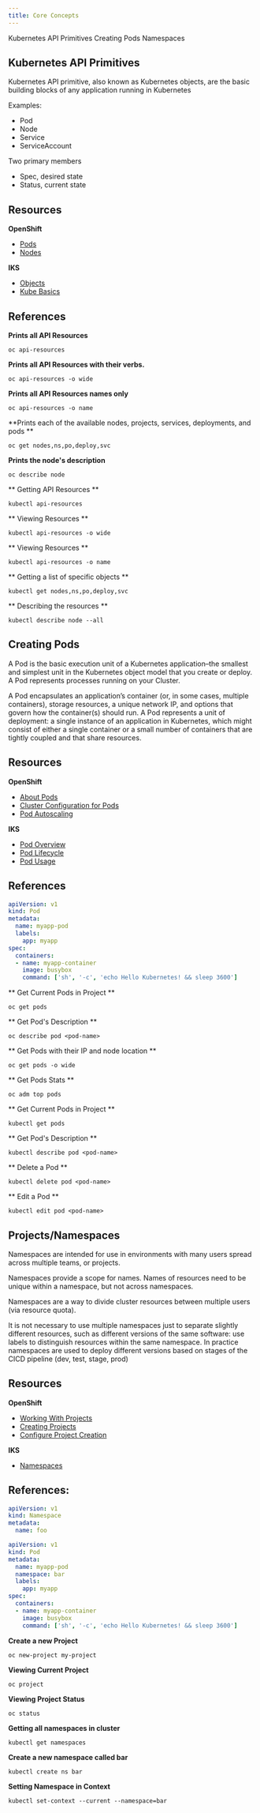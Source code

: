```yaml
---
title: Core Concepts
---
```



<AnchorLinks>
  <AnchorLink>Kubernetes API Primitives</AnchorLink>
  <AnchorLink>Creating Pods</AnchorLink>
  <AnchorLink>Namespaces</AnchorLink>
</AnchorLinks>


## Kubernetes API Primitives

Kubernetes API primitive, also known as Kubernetes objects, are the basic building blocks of any application running in Kubernetes

Examples:
- Pod
- Node
- Service
- ServiceAccount

Two primary members
- Spec, desired state
- Status, current state

## Resources

**OpenShift**
- [Pods](https://docs.openshift.com/container-platform/4.3/nodes/pods/nodes-pods-using.html)
- [Nodes](https://docs.openshift.com/container-platform/4.3/nodes/nodes/nodes-nodes-viewing.html)

**IKS**
- [Objects](https://kubernetes.io/docs/concepts/overview/working-with-objects/kubernetes-objects/)
- [Kube Basics](https://kubernetes.io/docs/tutorials/kubernetes-basics/)


## References

<Tabs>

<Tab label="OpenShift">

**Prints all API Resources**
  ```
  oc api-resources
  ```
**Prints all API Resources with their verbs.**
  ```
  oc api-resources -o wide
  ```
**Prints all API Resources names only**
  ```
  oc api-resources -o name
  ```
  **Prints each of the available nodes, projects, services, deployments, and pods ** 
  ```
  oc get nodes,ns,po,deploy,svc
  ```
**Prints the node's description**
  ```
  oc describe node 
  ```
</Tab>

<Tab label="IKS">

** Getting API Resources **
```
kubectl api-resources
```
** Viewing Resources **
```
kubectl api-resources -o wide
```
** Viewing Resources **
```
kubectl api-resources -o name
```
** Getting a list of specific objects **
```
kubectl get nodes,ns,po,deploy,svc
```
** Describing the resources **
```
kubectl describe node --all
```
</Tab>

</Tabs>

## Creating Pods
A Pod is the basic execution unit of a Kubernetes application–the smallest and simplest unit in the Kubernetes object model that you create or deploy. A Pod represents processes running on your Cluster.

A Pod encapsulates an application’s container (or, in some cases, multiple containers), storage resources, a unique network IP, and options that govern how the container(s) should run. A Pod represents a unit of deployment: a single instance of an application in Kubernetes, which might consist of either a single container or a small number of containers that are tightly coupled and that share resources.

## Resources

**OpenShift**
- [About Pods](https://docs.openshift.com/container-platform/4.3/nodes/pods/nodes-pods-using.html)
- [Cluster Configuration for Pods](https://docs.openshift.com/container-platform/4.3/nodes/pods/nodes-pods-configuring.html)
- [Pod Autoscaling](https://docs.openshift.com/container-platform/4.3/nodes/pods/nodes-pods-autoscaling.html)

**IKS**
- [Pod Overview](https://kubernetes.io/docs/concepts/workloads/pods/pod-overview/)
- [Pod Lifecycle](https://kubernetes.io/docs/concepts/workloads/pods/pod-lifecycle/)
- [Pod Usage](https://kubernetes.io/docs/concepts/workloads/pods/pod/)

## References

```yaml
apiVersion: v1
kind: Pod
metadata:
  name: myapp-pod
  labels:
    app: myapp
spec:
  containers:
  - name: myapp-container
    image: busybox
    command: ['sh', '-c', 'echo Hello Kubernetes! && sleep 3600']
```

<Tabs>
<Tab label="OpenShift">

** Get Current Pods in Project **
```
oc get pods
``` 
** Get Pod's Description **
``` 
oc describe pod <pod-name>
```
** Get Pods with their IP and node location **
```
oc get pods -o wide
```
** Get Pods Stats **
```
oc adm top pods
```
</Tab>

<Tab label="IKS">

** Get Current Pods in Project **
```
kubectl get pods
``` 
** Get Pod's Description **
``` 
kubectl describe pod <pod-name>
```
** Delete a Pod **
```
kubectl delete pod <pod-name>
```
** Edit a Pod **
```
kubectl edit pod <pod-name>
```
</Tab>

</Tabs>

## Projects/Namespaces

Namespaces are intended for use in environments with many users spread across multiple teams, or projects.

Namespaces provide a scope for names. Names of resources need to be unique within a namespace, but not across namespaces.

Namespaces are a way to divide cluster resources between multiple users (via resource quota).

It is not necessary to use multiple namespaces just to separate slightly different resources, such as different versions of the same software: use labels to distinguish resources within the same namespace. In practice namespaces are used to deploy different versions based on stages of the CICD pipeline (dev, test, stage, prod)

## Resources

**OpenShift**
- [Working With Projects](https://docs.openshift.com/container-platform/4.3/applications/projects/working-with-projects.html)
- [Creating Projects](https://docs.openshift.com/container-platform/4.3/cli_reference/openshift_cli/getting-started-cli.html#creating-a-project)
- [Configure Project Creation](https://docs.openshift.com/container-platform/4.3/applications/projects/configuring-project-creation.html)

**IKS**
- [Namespaces](https://kubernetes.io/docs/concepts/overview/working-with-objects/namespaces/)

## References:

```yaml
apiVersion: v1
kind: Namespace
metadata:
  name: foo
```

```yaml
apiVersion: v1
kind: Pod
metadata:
  name: myapp-pod
  namespace: bar
  labels:
    app: myapp
spec:
  containers:
  - name: myapp-container
    image: busybox
    command: ['sh', '-c', 'echo Hello Kubernetes! && sleep 3600']
```

<Tabs>

<Tab label="OpenShift">

**Create a new Project** 

```
oc new-project my-project
```

**Viewing Current Project**

```
oc project
```

**Viewing Project Status**

```
oc status
```

</Tab>

<Tab label="IKS">

**Getting all namespaces in cluster** 
```
kubectl get namespaces
```

**Create a new namespace called bar**
``` 
kubectl create ns bar
```
**Setting Namespace in Context**
``` 
kubectl set-context --current --namespace=bar
```
</Tab>

</Tabs>